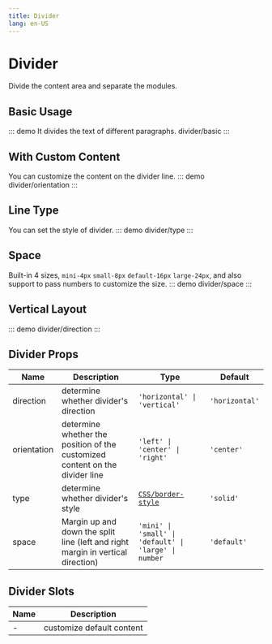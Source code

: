 ```yaml
---
title: Divider
lang: en-US
---
```


# Divider

Divide the content area and separate the modules.

## Basic Usage

::: demo It divides the text of different paragraphs.
divider/basic
:::

## With Custom Content

You can customize the content on the divider line.
::: demo
divider/orientation
:::

## Line Type

You can set the style of divider.
::: demo
divider/type
:::

## Space

Built-in 4 sizes, `mini-4px` `small-8px` `default-16px` `large-24px`, and also support to pass numbers to customize the size.
::: demo
divider/space
:::

## Vertical Layout

::: demo
divider/direction
:::

## Divider Props

| Name        | Description                                                                     | Type                                                                                | Default        |
| ----------- | ------------------------------------------------------------------------------- | ----------------------------------------------------------------------------------- | -------------- |
| direction   | determine whether divider's direction                                           | `'horizontal' \| 'vertical'`                                                        | `'horizontal'` |
| orientation | determine whether the position of the customized content on the divider line    | `'left' \| 'center' \| 'right'`                                                     | `'center'`     |
| type        | determine whether divider's style                                               | [`CSS/border-style`](https://developer.mozilla.org/en-US/docs/Web/CSS/border-style) | `'solid'`      |
| space       | Margin up and down the split line (left and right margin in vertical direction) | `'mini' \| 'small' \| 'default' \| 'large' \| number`                               | `'default'`    |

## Divider Slots

| Name | Description               |
| ---- | ------------------------- |
| -    | customize default content |
